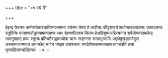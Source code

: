 +++
title = "०५ वयं ते"

+++

हेइन्द्र येचनरः कर्मणान्नेतारऋत्विग्यजमानाः वयंस्मः तेवयं ते त्वदीयाः कीदृशावयं शधोम्बलञ्जज्ञानाः उत्पादयन्तः स्तुतिभिः याताश्चहोतुन्त्वाम्प्राप्ताश्च रथाः रंहणशीलाश्च किञ्च हेअहिशुष्मअहिरयनात् सर्वतोव्याप्तबलेन्द्र त्वदनुग्रहात् हव्यः स्तुत्यः प्रतिभटैराह्वातव्योवा चारुः सङ्गन्ता सत्वाभृत्यादिः प्रभृथेषुसङ्ग्रामेषुवा अस्मानाजगम्यात आगच्छेत् भगोन भगइव हव्यश्चारुः भगदेवोयथास्मत्सहायआगच्छति तथा भृत्यादिरागच्छेदित्यर्थः ॥ ५ ॥